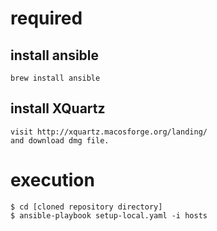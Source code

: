 # required

## install ansible
```
brew install ansible
```

## install XQuartz
```
visit http://xquartz.macosforge.org/landing/
and download dmg file.
```

# execution
```
$ cd [cloned repository directory]  
$ ansible-playbook setup-local.yaml -i hosts
```
